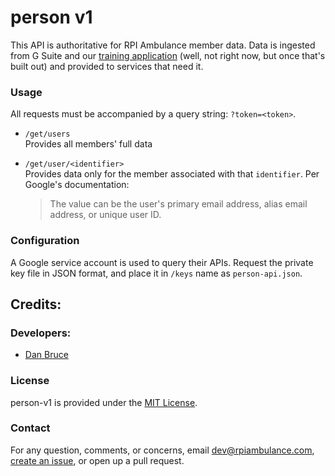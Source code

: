 # person v1

This API is authoritative for RPI Ambulance member data. Data is ingested from G Suite and our [training application](https://github.com/rpiambulance/training) (well, not right now, but once that's built out) and provided to services that need it.

### Usage

All requests must be accompanied by a query string: `?token=<token>`.

- `/get/users`\
  Provides all members' full data
- `/get/user/<identifier>`\
  Provides data only for the member associated with that `identifier`. Per Google's documentation:

  > The value can be the user's primary email address, alias email address, or unique user ID.

### Configuration

A Google service account is used to query their APIs. Request the private key file in JSON format, and place it in `/keys` name as `person-api.json`.

## Credits:

### Developers:

- [Dan Bruce](https://github.com/ddbruce)

### License

person-v1 is provided under the [MIT License](https://opensource.org/licenses/MIT).

### Contact

For any question, comments, or concerns, email [dev@rpiambulance.com](dev@rpiambulance.com), [create an issue](https://github.com/rpiambulance/person-v1/issues/new), or open up a pull request.
